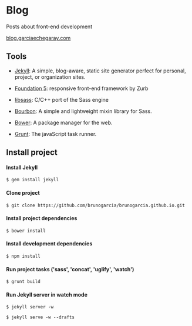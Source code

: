 # Blog

Posts about front-end development

 [blog.garciaechegaray.com](http://blog.garciaechegaray.com)


## Tools

* [Jekyll](http://jekyllrb.com): A simple, blog-aware, static site generator perfect for personal, project, or organization sites.

* [Foundation 5](http://foundation.zurb.com/): responsive front-end framework by Zurb

* [libsass](http://libsass.org/): C/C++ port of the Sass engine

* [Bourbon](http://bourbon.io): A simple and lightweight mixin library for Sass.

* [Bower](http://bower.io/): A package manager for the web.

* [Grunt](http://gruntjs.com/): The javaScript task runner.


## Install project

#### Install Jekyll

`$ gem install jekyll`

#### Clone project 

`$ git clone https://github.com/brunogarcia/brunogarcia.github.io.git`

#### Install project dependencies

`$ bower install`

#### Install development dependencies

`$ npm install`

#### Run project tasks ('sass', 'concat', 'uglify', 'watch')

`$ grunt build`

#### Run Jekyll server in watch mode

`$ jekyll server -w`

`$ jekyll serve -w --drafts`
